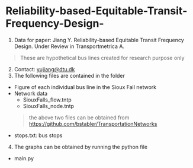# Reliability-based-Equitable-Transit-Frequency-Design-
1. Data for paper:
Jiang Y. Reliability-based Equitable Transit Frequency Design. Under Review in Transportmetrica A.
> These are hypothetical bus lines created for research purpose only
2. Contact: yujiang@dtu.dk
3. The following files are contained in the folder
- Figure of each individual bus line in the Sioux Fall network 
- Network data 
  - SiouxFalls_flow.tntp
  - SiouxFalls_node.tntp
  > the above two files can be obtained from https://github.com/bstabler/TransportationNetworks
- stops.txt: bus stops 
 
4. The graphs can be obtained by running the python file
  - main.py


